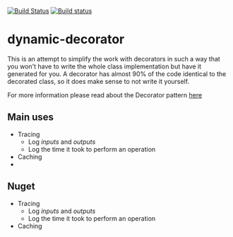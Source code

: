 [![Build Status](https://travis-ci.org/aoancea/dynamic-decorator.svg?branch=master)](https://travis-ci.org/aoancea/dynamic-decorator)
[![Build status](https://ci.appveyor.com/api/projects/status/xstw78sygkscl1vk?svg=true)](https://ci.appveyor.com/project/aoancea/dynamic-decorator)

# dynamic-decorator

This is an attempt to simplify the work with decorators in such a way that you won't have to write the whole class implementation but have it generated for you. A decorator has almost 90% of the code identical to the decorated class, so it does make sense to not write it yourself.

For more information please read about the Decorator pattern [here](https://en.wikipedia.org/wiki/Decorator_pattern)



## Main uses
 * Tracing
    * Log *inputs* and *outputs*
    * Log the time it took to perform an operation
 * Caching
 * 
 ## Nuget
 * Tracing
    * Log *inputs* and *outputs*
    * Log the time it took to perform an operation
 * Caching
